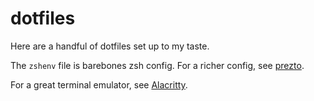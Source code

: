 # dotfiles

Here are a handful of dotfiles set up to my taste.

The `zshenv` file is barebones zsh config. For a richer config, see
[prezto](https://github.com/sorin-ionescu/prezto).

For a great terminal emulator, see
[Alacritty](https://github.com/jwilm/alacritty).
